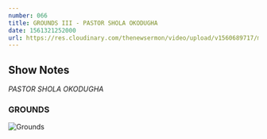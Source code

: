 ```yaml
---
number: 066
title: GROUNDS III - PASTOR SHOLA OKODUGHA
date: 1561321252000
url: https://res.cloudinary.com/thenewsermon/video/upload/v1560689717/messages/Grounds_III.mp3
---
```


## Show Notes
_PASTOR SHOLA OKODUGHA_

### GROUNDS

![Grounds](https://res.cloudinary.com/thenewsermon/image/upload/v1560689473/sermon%20display%20pictures/GROUNDS_III.jpg)